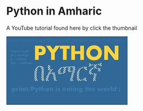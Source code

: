 # Python in Amharic

A YouTube tutorial found  here by click the thumbnail

[![30DaysOfPython](./images/python_in_amharic_thumbnail.jpg)](https://www.youtube.com/watch?v=vFvfCxZwMkk&t=37s)

